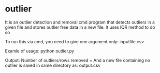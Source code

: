 # outlier
It is an outlier detection and removal cmd program that detects outliers in a given file and stores outlier free data in a new file. It uses IQR method to do so

To run this via cmd, you need to give one argument only: inputfile.csv

Examle of usage: python outlier.py

Output: Number of outliers/rows removed = 
And a new file containing no outlier is saved in same directory as: output.csv
